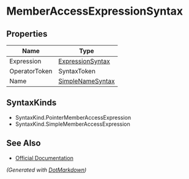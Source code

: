 # MemberAccessExpressionSyntax

## Properties

| Name          | Type                                    |
| ------------- | --------------------------------------- |
| Expression    | [ExpressionSyntax](ExpressionSyntax.md) |
| OperatorToken | SyntaxToken                             |
| Name          | [SimpleNameSyntax](SimpleNameSyntax.md) |

## SyntaxKinds

* SyntaxKind\.PointerMemberAccessExpression
* SyntaxKind\.SimpleMemberAccessExpression

## See Also

* [Official Documentation](https://docs.microsoft.com/en-us/dotnet/api/microsoft.codeanalysis.csharp.syntax.memberaccessexpressionsyntax)


*\(Generated with [DotMarkdown](http://github.com/JosefPihrt/DotMarkdown)\)*